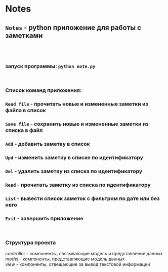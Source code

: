 # **Notes**

## `Notes` - python приложение для работы с заметками
<br>
<br>

### запуск программы: `python note.py`
<br>

### Список команд приложения: 
### `Read file` - прочитать новые и измененные заметки из файла в список
### `Save file` - сохранить новые и измененные заметки из списка в файл 
### `Add` - добавить заметку в список
### `Upd` - изменить заметку в списке по идентификатору
### `Del` - удалить заметку из списка по идентификатору
### `Read` - прочитать заметку из списка по идентификатору
### `List` - вывести список заметок с фильтром по дате или без него
### `Exit` - завершить приложение

<br>

### Структура проекта

_controller_ - компоненты, связывающие модель и представление данных<br/>
_model_ - компоненты, представляющие модель данных<br/>
_view_ - компоненты, отвещающие за вывод текстовой информации<br/>

<br>